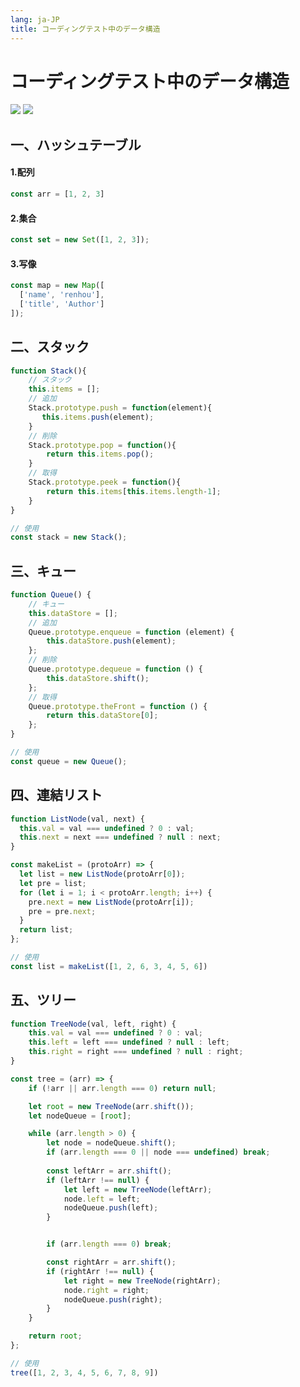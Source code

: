 ```yaml
---
lang: ja-JP
title: コーディングテスト中のデータ構造
---
```


# コーディングテスト中のデータ構造

![](https://img.shields.io/badge/-Typescript-9ca3af.svg?logo=typescript&style=popout-square)  ![](https://img.shields.io/badge/-Javascript-9ca3af.svg?logo=javascript&style=popout-square)



## 一、ハッシュテーブル

#### 1.配列

```js
const arr = [1, 2, 3]
```

#### 2.集合

```js
const set = new Set([1, 2, 3]);
```

#### 3.写像

```js
const map = new Map([
  ['name', 'renhou'],
  ['title', 'Author']
]);
```



## 二、スタック

```js
function Stack(){
    // スタック
    this.items = [];
    // 追加
    Stack.prototype.push = function(element){
       this.items.push(element);
    }
    // 削除
    Stack.prototype.pop = function(){
        return this.items.pop();
    }
    // 取得
    Stack.prototype.peek = function(){
        return this.items[this.items.length-1];
    }
}

// 使用
const stack = new Stack();
```



## 三、キュー

```js
function Queue() {
	// キュー
	this.dataStore = [];
	// 追加
	Queue.prototype.enqueue = function (element) {
		this.dataStore.push(element);
	};
	// 削除
	Queue.prototype.dequeue = function () {
		this.dataStore.shift();
	};
	// 取得
	Queue.prototype.theFront = function () {
		return this.dataStore[0];
	};
}

// 使用
const queue = new Queue();
```



## 四、連結リスト

```js
function ListNode(val, next) {
  this.val = val === undefined ? 0 : val;
  this.next = next === undefined ? null : next;
}

const makeList = (protoArr) => {
  let list = new ListNode(protoArr[0]);
  let pre = list;
  for (let i = 1; i < protoArr.length; i++) {
    pre.next = new ListNode(protoArr[i]);
    pre = pre.next;
  }
  return list;
};

// 使用
const list = makeList([1, 2, 6, 3, 4, 5, 6])
```



## 五、ツリー

```js
function TreeNode(val, left, right) {
	this.val = val === undefined ? 0 : val;
	this.left = left === undefined ? null : left;
	this.right = right === undefined ? null : right;
}

const tree = (arr) => {
	if (!arr || arr.length === 0) return null;

	let root = new TreeNode(arr.shift());
	let nodeQueue = [root];

	while (arr.length > 0) {
		let node = nodeQueue.shift();
		if (arr.length === 0 || node === undefined) break;
    
		const leftArr = arr.shift();
		if (leftArr !== null) {
			let left = new TreeNode(leftArr);
			node.left = left;
			nodeQueue.push(left);
		}


		if (arr.length === 0) break;

		const rightArr = arr.shift();
		if (rightArr !== null) {
			let right = new TreeNode(rightArr);
			node.right = right;
			nodeQueue.push(right);
		}
	}

	return root;
};

// 使用
tree([1, 2, 3, 4, 5, 6, 7, 8, 9])
```

